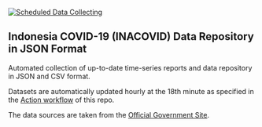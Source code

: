 [![Scheduled Data Collecting](https://github.com/erlange/INACOVID/workflows/Report%20Collecting/badge.svg)](https://github.com/erlange/INACOVID/actions?query=workflow%3A%22Report+Collecting%22)

## Indonesia COVID-19 (INACOVID) Data Repository in JSON Format

Automated collection of up-to-date time-series reports and data repository in JSON and CSV format.

Datasets are automatically updated hourly at the 18th minute as specified in the [Action workflow](https://github.com/erlange/COVID-19/actions) of this repo.

The data sources are taken from the [Official Government Site](https://covid19.go.id/peta-sebaran).




